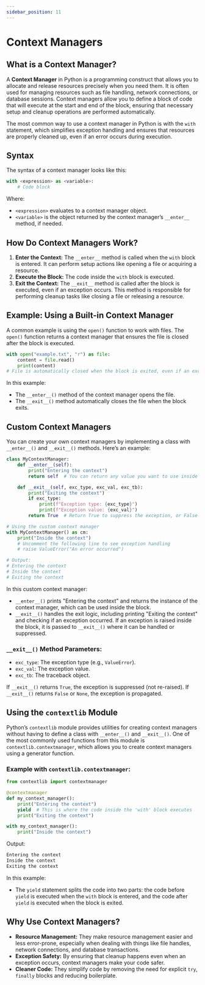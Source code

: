 ```yaml
---
sidebar_position: 11
---
```


# Context Managers

## What is a Context Manager?

A **Context Manager** in Python is a programming construct that allows you to allocate and release resources precisely when you need them. It is often used for managing resources such as file handling, network connections, or database sessions. Context managers allow you to define a block of code that will execute at the start and end of the block, ensuring that necessary setup and cleanup operations are performed automatically.

The most common way to use a context manager in Python is with the `with` statement, which simplifies exception handling and ensures that resources are properly cleaned up, even if an error occurs during execution.

## Syntax

The syntax of a context manager looks like this:

```python
with <expression> as <variable>:
    # Code block
```

Where:

- `<expression>` evaluates to a context manager object.
- `<variable>` is the object returned by the context manager’s `__enter__` method, if needed.

## How Do Context Managers Work?

1.  **Enter the Context:** The `__enter__` method is called when the `with` block is entered. It can perform setup actions like opening a file or acquiring a resource.
2.  **Execute the Block:** The code inside the `with` block is executed.
3.  **Exit the Context:** The `__exit__` method is called after the block is executed, even if an exception occurs. This method is responsible for performing cleanup tasks like closing a file or releasing a resource.

## Example: Using a Built-in Context Manager

A common example is using the `open()` function to work with files. The `open()` function returns a context manager that ensures the file is closed after the block is executed.

```python
with open("example.txt", "r") as file:
    content = file.read()
    print(content)
# File is automatically closed when the block is exited, even if an exception occurs.
```

In this example:

- The `__enter__()` method of the context manager opens the file.
- The `__exit__()` method automatically closes the file when the block exits.

## Custom Context Managers

You can create your own context managers by implementing a class with `__enter__()` and `__exit__()` methods. Here’s an example:

```python
class MyContextManager:
    def __enter__(self):
        print("Entering the context")
        return self  # You can return any value you want to use inside the 'with' block

    def __exit__(self, exc_type, exc_val, exc_tb):
        print("Exiting the context")
        if exc_type:
            print(f"Exception type: {exc_type}")
            print(f"Exception value: {exc_val}")
        return True  # Return True to suppress the exception, or False to propagate it

# Using the custom context manager
with MyContextManager() as cm:
    print("Inside the context")
    # Uncomment the following line to see exception handling
    # raise ValueError("An error occurred")

# Output:
# Entering the context
# Inside the context
# Exiting the context
```

In this custom context manager:

- `__enter__()` prints "Entering the context" and returns the instance of the context manager, which can be used inside the block.
- `__exit__()` handles the exit logic, including printing "Exiting the context" and checking if an exception occurred. If an exception is raised inside the block, it is passed to `__exit__()` where it can be handled or suppressed.

### `__exit__()` Method Parameters:

- `exc_type`: The exception type (e.g., `ValueError`).
- `exc_val`: The exception value.
- `exc_tb`: The traceback object.

If `__exit__()` returns `True`, the exception is suppressed (not re-raised). If `__exit__()` returns `False` or `None`, the exception is propagated.

## Using the `contextlib` Module

Python’s `contextlib` module provides utilities for creating context managers without having to define a class with `__enter__()` and `__exit__()`. One of the most commonly used functions from this module is `contextlib.contextmanager`, which allows you to create context managers using a generator function.

### Example with `contextlib.contextmanager`:

```python
from contextlib import contextmanager

@contextmanager
def my_context_manager():
    print("Entering the context")
    yield  # This is where the code inside the 'with' block executes
    print("Exiting the context")

with my_context_manager():
    print("Inside the context")
```

Output:

```python
Entering the context
Inside the context
Exiting the context
```

In this example:

- The `yield` statement splits the code into two parts: the code before `yield` is executed when the `with` block is entered, and the code after `yield` is executed when the block is exited.

## Why Use Context Managers?

- **Resource Management:** They make resource management easier and less error-prone, especially when dealing with things like file handles, network connections, and database transactions.
- **Exception Safety:** By ensuring that cleanup happens even when an exception occurs, context managers make your code safer.
- **Cleaner Code:** They simplify code by removing the need for explicit `try`, `finally` blocks and reducing boilerplate.
